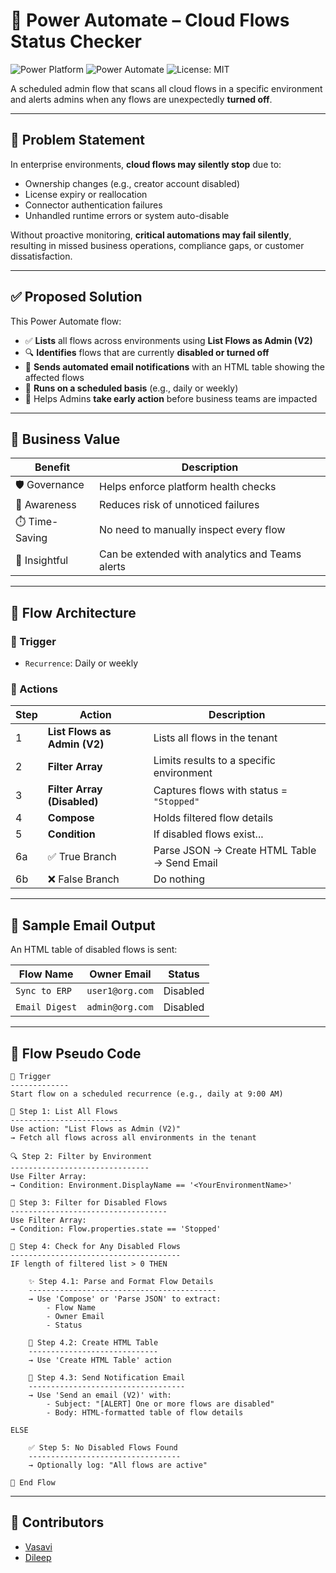 # 🚦 Power Automate – Cloud Flows Status Checker

![Power Platform](https://img.shields.io/badge/built%20for-Power%20Platform-purple?logo=microsoft&logoColor=white)
![Power Automate](https://img.shields.io/badge/type-Power%20Automate-blue?logo=microsoft-power-automate&logoColor=white)
![License: MIT](https://img.shields.io/badge/license-MIT-blue.svg)

A scheduled admin flow that scans all cloud flows in a specific environment and alerts admins when any flows are unexpectedly **turned off**.

---

## 🧩 Problem Statement

In enterprise environments, **cloud flows may silently stop** due to:
- Ownership changes (e.g., creator account disabled)
- License expiry or reallocation
- Connector authentication failures
- Unhandled runtime errors or system auto-disable

Without proactive monitoring, **critical automations may fail silently**, resulting in missed business operations, compliance gaps, or customer dissatisfaction.

---

## ✅ Proposed Solution

This Power Automate flow:

- ✅ **Lists** all flows across environments using **List Flows as Admin (V2)**
- 🔍 **Identifies** flows that are currently **disabled or turned off**
- 📧 **Sends automated email notifications** with an HTML table showing the affected flows
- 🔁 **Runs on a scheduled basis** (e.g., daily or weekly)
- 🎯 Helps Admins **take early action** before business teams are impacted

---

## 💼 Business Value

| Benefit        | Description                            |
|----------------|----------------------------------------|
| 🛡️ Governance   | Helps enforce platform health checks    |
| 📣 Awareness    | Reduces risk of unnoticed failures      |
| ⏱️ Time-Saving  | No need to manually inspect every flow |
| 🧠 Insightful   | Can be extended with analytics and Teams alerts |

---

## 🔧 Flow Architecture

### 🔁 Trigger
- `Recurrence`: Daily or weekly

### 🔄 Actions

| Step | Action                      | Description                              |
|------|-----------------------------|------------------------------------------|
| 1    | **List Flows as Admin (V2)**| Lists all flows in the tenant            |
| 2    | **Filter Array**            | Limits results to a specific environment |
| 3    | **Filter Array (Disabled)** | Captures flows with status = `"Stopped"` |
| 4    | **Compose**                 | Holds filtered flow details              |
| 5    | **Condition**               | If disabled flows exist...               |
| 6a   | ✅ True Branch               | Parse JSON → Create HTML Table → Send Email |
| 6b   | ❌ False Branch              | Do nothing                               |

---

## 📧 Sample Email Output

An HTML table of disabled flows is sent:

| Flow Name       | Owner Email       | Status   |
|-----------------|-------------------|----------|
| `Sync to ERP`   | `user1@org.com`   | Disabled |
| `Email Digest`  | `admin@org.com`   | Disabled |

---

## 🧠 Flow Pseudo Code

```plaintext
🔁 Trigger
-------------
Start flow on a scheduled recurrence (e.g., daily at 9:00 AM)

🧩 Step 1: List All Flows
-------------------------
Use action: "List Flows as Admin (V2)"
→ Fetch all flows across all environments in the tenant

🔍 Step 2: Filter by Environment
-------------------------------
Use Filter Array:
→ Condition: Environment.DisplayName == '<YourEnvironmentName>'

🚫 Step 3: Filter for Disabled Flows
-----------------------------------
Use Filter Array:
→ Condition: Flow.properties.state == 'Stopped'

🔀 Step 4: Check for Any Disabled Flows
--------------------------------------
IF length of filtered list > 0 THEN

    ✨ Step 4.1: Parse and Format Flow Details
    ------------------------------------------
    → Use 'Compose' or 'Parse JSON' to extract:
        - Flow Name
        - Owner Email
        - Status

    🧾 Step 4.2: Create HTML Table
    -----------------------------
    → Use 'Create HTML Table' action

    📧 Step 4.3: Send Notification Email
    -----------------------------------
    → Use 'Send an email (V2)' with:
        - Subject: "[ALERT] One or more flows are disabled"
        - Body: HTML-formatted table of flow details

ELSE

    ✅ Step 5: No Disabled Flows Found
    ----------------------------------
    → Optionally log: "All flows are active"

🛑 End Flow
```


---

## 👥 Contributors

- [Vasavi](https://github.com/vasavisuggala)  
- [Dileep](https://www.linkedin.com/in/dileepsuggala/)
